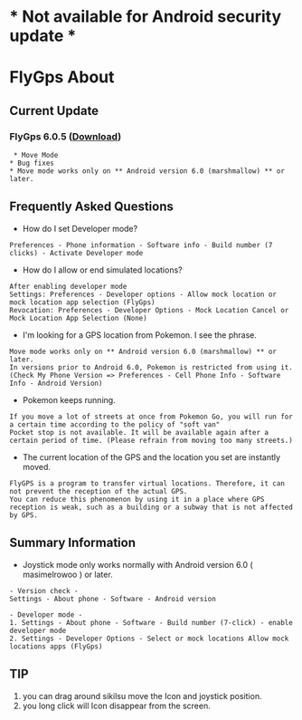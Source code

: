 # * Not available for Android security update *

# FlyGps About

## Current Update		
### FlyGps 6.0.5 ([Download](https://github.com/SamBoKing/Secret/raw/master/FlyGps_6.0.5.apk))		
  ```		
  * Move Mode	
  * Bug fixes
  * Move mode works only on ** Android version 6.0 (marshmallow) ** or later.
 ```
## Frequently Asked Questions
* How do I set Developer mode?
```
Preferences - Phone information - Software info - Build number (7 clicks) - Activate Developer mode
```
* How do I allow or end simulated locations?
```
After enabling developer mode
Settings: Preferences - Developer options - Allow mock location or mock location app selection (FlyGps)
Revocation: Preferences - Developer Options - Mock Location Cancel or Mock Location App Selection (None)
```
* I'm looking for a GPS location from Pokemon. I see the phrase.
```
Move mode works only on ** Android version 6.0 (marshmallow) ** or later.
In versions prior to Android 6.0, Pokemon is restricted from using it.
(Check My Phone Version => Preferences - Cell Phone Info - Software Info - Android Version)
```
* Pokemon keeps running.
```
If you move a lot of streets at once from Pokemon Go, you will run for a certain time according to the policy of "soft van"
Pocket stop is not available. It will be available again after a certain period of time. (Please refrain from moving too many streets.)
```
* The current location of the GPS and the location you set are instantly moved.
```
FlyGPS is a program to transfer virtual locations. Therefore, it can not prevent the reception of the actual GPS.
You can reduce this phenomenon by using it in a place where GPS reception is weak, such as a building or a subway that is not affected by GPS.
```

## Summary Information
* Joystick mode only works normally with Android version 6.0 ( masimelrowoo ) or later.
```
- Version check -
Settings - About phone - Software - Android version
 
- Developer mode -
1. Settings - About phone - Software - Build number (7-click) - enable developer mode
2. Settings - Developer Options - Select or mock locations Allow mock locations apps (FlyGps)
```
 
## TIP
1. you can drag around sikilsu move the Icon and joystick position.
2. you long click will Icon disappear from the screen.
